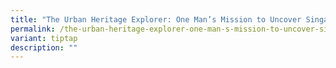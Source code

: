 ```yaml
---
title: "The Urban Heritage Explorer: One Man’s Mission to Uncover Singapore’s Past"
permalink: /the-urban-heritage-explorer-one-man-s-mission-to-uncover-singapore-s-past/
variant: tiptap
description: ""
---
```

